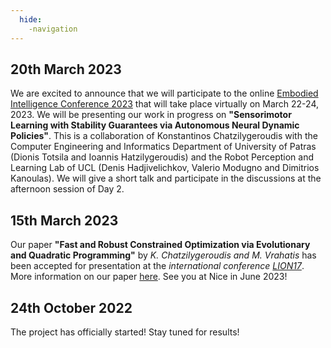 ```yaml
---
  hide:
    -navigation
---
```


## 20th March 2023

We are excited to announce that we will participate to the online [Embodied Intelligence Conference 2023](https://embodied-intelligence.org/) that will take place virtually on March 22-24, 2023. We will be presenting our work in progress on **"Sensorimotor Learning with Stability Guarantees via Autonomous Neural Dynamic Policies"**. This is a collaboration of Konstantinos Chatzilygeroudis with the Computer Engineering and Informatics Department of University of Patras (Dionis Totsila and Ioannis Hatzilygeroudis) and the Robot Perception and Learning Lab of UCL (Denis Hadjivelichkov, Valerio Modugno and Dimitrios Kanoulas). We will give a short talk and participate in the discussions at the afternoon session of Day 2.

## 15th March 2023

Our paper **"Fast and Robust Constrained Optimization via Evolutionary and Quadratic Programming"** by *K. Chatzilygeroudis and M. Vrahatis* has been accepted for presentation at the *international conference [LION17](https://lion17.org/)*. More information on our paper [here](publications.md). See you at Nice in June 2023!

## 24th October 2022

The project has officially started! Stay tuned for results!
